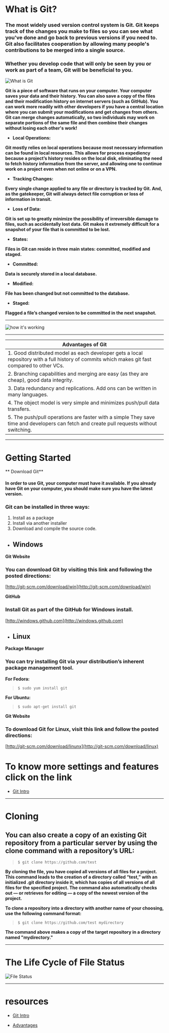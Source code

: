 # What is Git?

### The most widely used version control system is Git. Git keeps track of the changes you make to files so you can see what you've done and go back to previous versions if you need to. Git also facilitates cooperation by allowing many people's contributions to be merged into a single source.

### Whether you develop code that will only be seen by you or work as part of a team, Git will be beneficial to you.

![What is Git](https://www.nobledesktop.com/image/blog/git-branches-merge.png)


**Git is a piece of software that runs on your computer. Your computer saves your data and their history. You can also save a copy of the files and their modification history on internet servers (such as GitHub). You can work more readily with other developers if you have a central location where you can submit your modifications and get changes from others. Git can merge changes automatically, so two individuals may work on separate portions of the same file and then combine their changes without losing each other's work!**


- **Local Operations:**

**Git mostly relies on local operations because most necessary information can be found in local resources. This allows for process expediency because a project’s history resides on the local disk, eliminating the need to fetch history information from the server, and allowing one to continue work on a project even when not online or on a VPN.**

- **Tracking Changes:**

**Every single change applied to any file or directory is tracked by Git. And, as the gatekeeper, Git will always detect file corruption or loss of information in transit.**

- **Loss of Data:**

**Git is set up to greatly minimize the possibility of irreversible damage to files, such as accidentally lost data. Git makes it extremely difficult for a snapshot of your file that is committed to be lost.**

- **States:**

**Files in Git can reside in three main states: committed, modified and staged.**

- **Committed:**

**Data is securely stored in a local database.**

- **Modified:**

**File has been changed but not committed to the database.**

- **Staged:**

**Flagged a file’s changed version to be committed in the next snapshot.**

***

![how it's working](https://blog.udemy.com/wp-content/uploads/2015/08/image066.png)

***

|  Advantages of Git |
| -------------- |
| 1. Good distributed model as each developer gets a local repository with a full history of commits which makes git fast compared to other VCs.      |
| 2. Branching capabilities and merging are easy (as they are cheap), good data integrity.   |
| 3. Data redundancy and replications. Add ons can be written in many languages. |
| 4. The object model is very simple and minimizes push/pull data transfers.  |
| 5. The push/pull operations are faster with a simple They save time and developers can fetch and create pull requests without switching.  |

***

# Getting Started


** Download Git**

#### In order to use Git, your computer must have it available. If you already have Git on your computer, you should make sure you have the latest version.

### Git can be installed in three ways:

1. Install as a package
2. Install via another installer
3. Download and compile the source code.


+ ## Windows

**Git Website**

### You can download Git by visiting this link and following the posted directions:

[http://git-scm.com/download/win](http://git-scm.com/download/win)

**GitHub**

### Install Git as part of the GitHub for Windows install.

[http://windows.github.com](http://windows.github.com)


+ ## Linux

**Package Manager**

### You can try installing Git via your distribution’s inherent package management tool.

**For Fedora:**

> `$ sudo yum install git`

**For Ubuntu:**

> `$ sudo apt-get install git`

**Git Website**

### To download Git for Linux, visit this link and follow the posted directions:

[http://git-scm.com/download/linunx](http://git-scm.com/download/linux)


# To know more settings and features click on the link

- [Git Intro](https://blog.udemy.com/git-tutorial-a-comprehensive-guide/)

***

# Cloning

## You can also create a copy of an existing Git repository from a particular server by using the clone command with a repository’s URL: 

> `$ git clone https://github.com/test`

**By cloning the file, you have copied all versions of all files for a project. This command leads to the creation of a directory called “test,” with an initialized .git directory inside it, which has copies of all versions of all files for the specified project. The command also automatically checks out — or retrieves for editing — a copy of the newest version of the project.**

**To clone a repository into a directory with another name of your choosing, use the following command format:**

> `$ git clone https://github.com/test mydirectory`

**The command above makes a copy of the target repository in a directory named "mydirectory."**

***

# The Life Cycle of File Status

![File Status](https://blog.udemy.com/wp-content/uploads/2015/08/image006.png)

***


# resources

+ [Git Intro](https://blog.udemy.com/git-tutorial-a-comprehensive-guide/)
- [Advantages](https://www.educba.com/introduction-to-git/)
